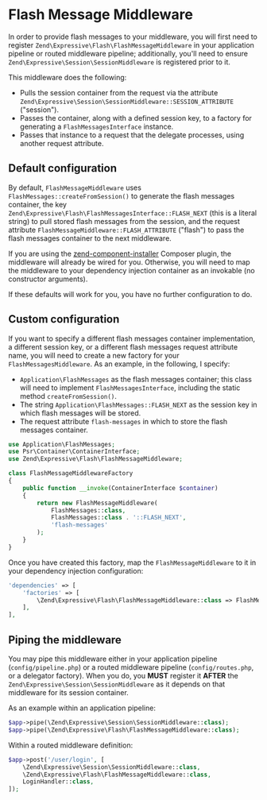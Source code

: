# Flash Message Middleware

In order to provide flash messages to your middleware, you will first need to
register `Zend\Expressive\Flash\FlashMessageMiddleware` in your application
pipeline or routed middleware pipeline; additionally, you'll need to ensure
`Zend\Expressive\Session\SessionMiddleware` is registered prior to it.

This middleware does the following:

- Pulls the session container from the request via the attribute
  `Zend\Expressive\Session\SessionMiddleware::SESSION_ATTRIBUTE` ("session").
- Passes the container, along with a defined session key, to a factory for
  generating a `FlashMessagesInterface` instance.
- Passes that instance to a request that the delegate processes, using another
  request attribute.

## Default configuration

By default, `FlashMessageMiddleware` uses `FlashMessages::createFromSession()`
to generate the flash messages container, the key
`Zend\Expressive\Flash\FlashMessagesInterface::FLASH_NEXT` (this is a literal
string) to pull stored flash messages from the session, and the request
attribute `FlashMessageMiddleware::FLASH_ATTRIBUTE` ("flash") to pass the flash
messages container to the next middleware.

If you are using the [zend-component-installer](https://docs.zendframework.com/zend-component-installer/)
Composer plugin, the middleware will already be wired for you. Otherwise, you
will need to map the middleware to your dependency injection container as an
invokable (no constructor arguments).

If these defaults will work for you, you have no further configuration to do.

## Custom configuration

If you want to specify a different flash messages container implementation, a
different session key, or a different flash messages request attribute name, you
will need to create a new factory for your `FlashMessagesMiddleware`. As an
example, in the following, I specify:

- `Application\FlashMessages` as the flash messages container; this class will
  need to implement `FlashMessagesInterface`, including the static method
  `createFromSession()`.
- The string `Application\FlashMessages::FLASH_NEXT` as the session key in which
  flash messages will be stored.
- The request attribute `flash-messages` in which to store the flash messages
  container.

```php
use Application\FlashMessages;
use Psr\Container\ContainerInterface;
use Zend\Expressive\Flash\FlashMessageMiddleware;

class FlashMessageMiddlewareFactory
{
    public function __invoke(ContainerInterface $container)
    {
        return new FlashMessageMiddleware(
            FlashMessages::class,
            FlashMessages::class . '::FLASH_NEXT',
            'flash-messages'
        );
    }
}
```

Once you have created this factory, map the `FlashMessageMiddleware` to it in
your dependency injection configuration:

```php
'dependencies' => [
    'factories' => [
        \Zend\Expressive\Flash\FlashMessageMiddleware::class => FlashMessageMiddlewareFactory::class,
    ],
],
```

## Piping the middleware

You may pipe this middleware either in your application pipeline
(`config/pipeline.php`) or a routed middleware pipeline (`config/routes.php`, or
a delegator factory). When you do, you **MUST** register it **AFTER** the
`Zend\Expressive\Session\SessionMiddleware` as it depends on that middleware for
its session container.

As an example within an application pipeline:

```php
$app->pipe(\Zend\Expressive\Session\SessionMiddleware::class);
$app->pipe(\Zend\Expressive\Flash\FlashMessageMiddleware::class);
```

Within a routed middleware definition:

```php
$app->post('/user/login', [
    \Zend\Expressive\Session\SessionMiddleware::class,
    \Zend\Expressive\Flash\FlashMessageMiddleware::class,
    LoginHandler::class,
]);
```
